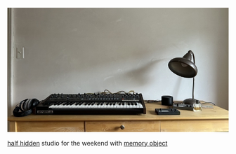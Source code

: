 ![prophet](pics/prophet.jpeg 'prophet')

[half hidden](https://halfhidden.co/) studio for the weekend with [memory object](https://memory-object.com/)
